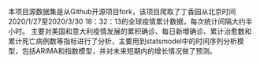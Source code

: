 本项目源数据集是从Github开源项目fork，该项目爬取了丁香园从北京时间2020/1/27至2020/3/30 18：32：13的全球疫情累计数据，每次统计间隔大约半小时。
主要对美国和意大利疫情发展的累积确诊、每日新增确诊、累计治愈数和累计死亡病例数等指标进行了分析，主要用到statsmodel中的时间序列分析模型，包括ARIMA和指数模型，并对未来短期内的增长情况做了预测。
